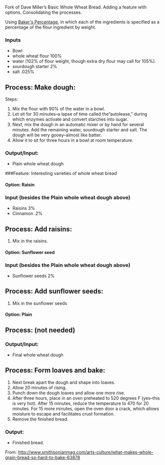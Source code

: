 Fork of Dave Miller’s Basic Whole Wheat Bread.  Adding a feature with options.  Consolidating the processes.

Using [Baker's Percentage](https://en.wikipedia.org/wiki/Baker_percentage), in which each of the ingredients is specified as a percentage of the flour ingredient by weight.

### Inputs

* Bowl
* whole wheat flour 100%
* water (102% of flour weight, though extra dry flour may call for 105%). 
* sourdough starter 2%
* salt .025%

## Process: Make dough:

Steps:

1. Mix the flour with 90% of the water in a bowl. 
2. Let sit for 30 minutes–a lapse of time called the”autolease,” during which enzymes activate and convert starches into sugar.
3. Next, mix the dough in an automatic mixer or by hand for several minutes. Add the remaining water, sourdough starter and salt. The dough will be very gooey–almost like batter. 
4. Allow it to sit for three hours in a bowl at room temperature.

### Output/Input:

* Plain whole wheat dough

###Feature: Interesting varieties of whole wheat bread

#### Option: Raisin

### Input (besides the Plain whole wheat dough above)

* Raisins 3%
* Cinnamon .2%

## Process: Add raisins:

1. Mix in the raisins.

#### Option: Sunflower seed

### Input (besides the Plain whole wheat dough above)

* Sunflower seeds 2%

## Process: Add sunflower seeds:

1. Mix in the sunflower seeds

#### Option: Plain

## Process: (not needed)

### Output/Input:

* Final whole wheat dough

## Process: Form loaves and bake:

1. Next break apart the dough and shape into loaves. 
2. Allow 20 minutes of rising. 
3. Punch down the dough loaves and allow one more rise. 
4. After three hours, place in an oven preheated to 520 degrees F (yes–this is very hot). After 15 minutes, reduce the temperature to 470 for 20 minutes. For 15 more minutes, open the oven door a crack, which allows moisture to escape and facilitates crust formation. 
5. Remove the finished bread.

### Output: 

* Finished bread.

From: http://www.smithsonianmag.com/arts-culture/what-makes-whole-grain-bread-so-hard-to-bake-63878
